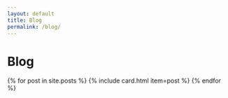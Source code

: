```yaml
---
layout: default
title: Blog
permalink: /blog/
---
```

# Blog
<div class="grid grid-3">
{% for post in site.posts %}
  {% include card.html item=post %}
{% endfor %}
</div>
